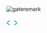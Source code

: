 <p align="left"> <img src="https://komarev.com/ghpvc/?username=gateremark &label=Profile%20Views&color=430680&style=flat" alt="gateremark" /> </p>

<a href="https://bit.ly/gatere">
<img src="static/codegif.webp" width ="30">
</a>
